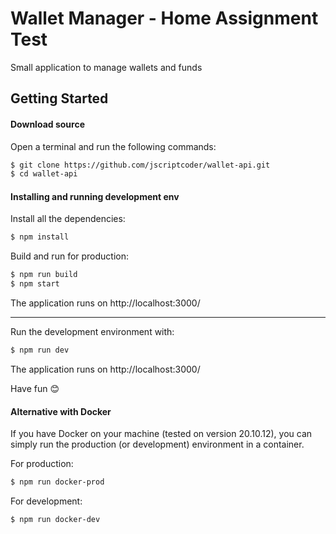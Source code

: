 # Wallet Manager - Home Assignment Test

Small application to manage wallets and funds

## Getting Started

#### Download source

Open a terminal and run the following commands:

```bash
$ git clone https://github.com/jscriptcoder/wallet-api.git
$ cd wallet-api
```

#### Installing and running development env

Install all the dependencies:

```bash
$ npm install
```

Build and run for production:

```bash
$ npm run build
$ npm start
```

The application runs on http://localhost:3000/

---

Run the development environment with:

```bash
$ npm run dev
```

The application runs on http://localhost:3000/

Have fun 😊

#### Alternative with Docker

If you have Docker on your machine (tested on version 20.10.12), you can simply run the production (or development) environment in a container.

For production:

```bash
$ npm run docker-prod
```

For development:

```bash
$ npm run docker-dev
```
